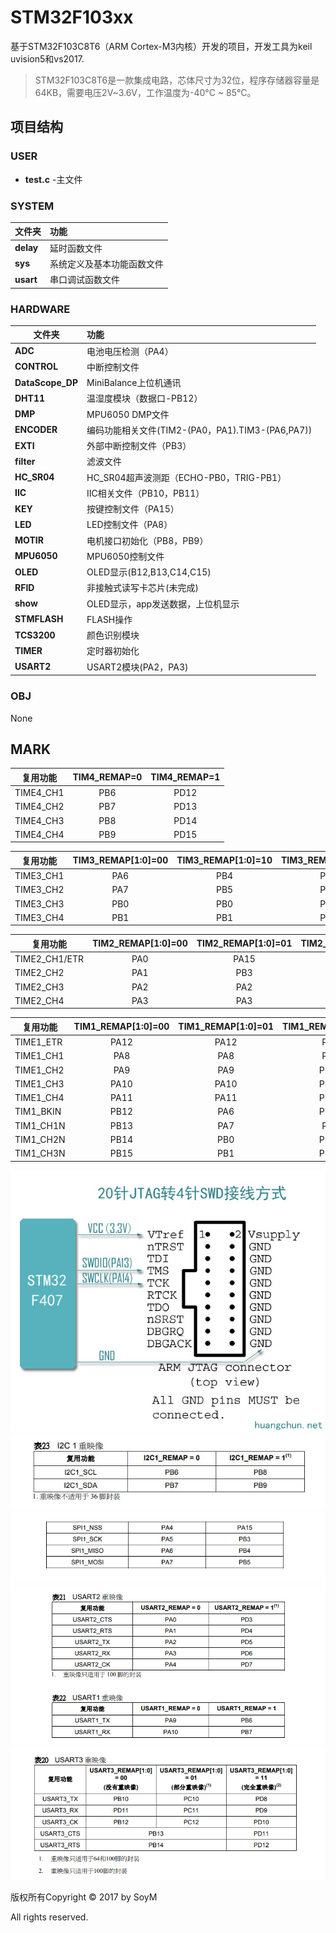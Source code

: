 # STM32F103xx
基于STM32F103C8T6（ARM Cortex-M3内核）开发的项目，开发工具为keil uvision5和vs2017.
>STM32F103C8T6是一款集成电路，芯体尺寸为32位，程序存储器容量是64KB，需要电压2V~3.6V，工作温度为-40°C ~ 85°C。

## 项目结构
### USER
* **test.c** -主文件
### SYSTEM
|文件夹|功能|
|---|:---|
|**delay**|     延时函数文件|
|**sys**|       系统定义及基本功能函数文件|
|**usart**| 串口调试函数文件|
### HARDWARE
文件夹|功能
---|:---
**ADC** | 电池电压检测（PA4）
**CONTROL** | 中断控制文件
**DataScope_DP** | MiniBalance上位机通讯
**DHT11** | 温湿度模块（数据口-PB12）
**DMP** | MPU6050 DMP文件
**ENCODER** | 编码功能相关文件(TIM2-(PA0，PA1).TIM3-(PA6,PA7))
**EXTI** | 外部中断控制文件（PB3）
**filter** | 滤波文件
**HC_SR04** | HC_SR04超声波测距（ECHO-PB0，TRIG-PB1）
**IIC**| IIC相关文件（PB10，PB11）
**KEY**| 按键控制文件（PA15）
**LED**| LED控制文件（PA8）
**MOTIR** | 电机接口初始化（PB8，PB9）
**MPU6050**| MPU6050控制文件
**OLED** | OLED显示(B12,B13,C14,C15)
**RFID** | 非接触式读写卡芯片(未完成)
**show** | OLED显示，app发送数据，上位机显示
**STMFLASH** | FLASH操作
**TCS3200** | 颜色识别模块
**TIMER** | 定时器初始化
**USART2** | USART2模块(PA2，PA3)
### OBJ
None

## MARK
**复用功能** | TIM4_REMAP=0 | TIM4_REMAP=1
---|:---:|:---:
TIME4_CH1 | PB6 | PD12
TIME4_CH2 | PB7 | PD13
TIME4_CH3 | PB8 | PD14
TIME4_CH4 | PB9 | PD15

**复用功能** | TIM3_REMAP[1:0]=00 | TIM3_REMAP[1:0]=10 | TIM3_REMAP[1:0]=11
---|:---:|:---:|:---:
TIME3_CH1 | PA6 | PB4 | PC6
TIME3_CH2 | PA7 | PB5 | PC7
TIME3_CH3 | PB0 | PB0 | PC8
TIME3_CH4 | PB1 | PB1 | PC9

**复用功能** | TIM2_REMAP[1:0]=00 | TIM2_REMAP[1:0]=01 | TIM2_REMAP[1:0]=10 | TIM2_REMAP[1:0]=11
---|:---:|:---:|:---:|:---:
TIME2_CH1/ETR | PA0 | PA15 | PA0 | PA15
TIME2_CH2 | PA1 | PB3 | PA1 | PB3
TIME2_CH3 | PA2 | PA2 | PB10 | PB10
TIME2_CH4 | PA3 | PA3 | PB11 | PB11

**复用功能** | TIM1_REMAP[1:0]=00 | TIM1_REMAP[1:0]=01 | TIM1_REMAP[1:0]=11
---|:---:|:---:|:---:
TIME1_ETR | PA12 | PA12 | PE7
TIME1_CH1 | PA8 | PA8 | PE9
TIME1_CH2 | PA9 | PA9 | PE11
TIME1_CH3 | PA10 | PA10 | PE13
TIME1_CH4 | PA11 | PA11 | PE14
TIM1_BKIN | PB12 | PA6 | PE15
TIM1_CH1N | PB13 | PA7 | PE8
TIM1_CH2N | PB14 | PB0 | PE10
TIM1_CH3N | PB15 | PB1 | PE12

![](img/jtagtoswd.jpg)
![](img/I2C.jpg)
![](img/SPI.png)
![](img/USART1&USART2.png)
![](img/USART3.png)



版权所有Copyright © 2017 by SoyM

All rights reserved.
